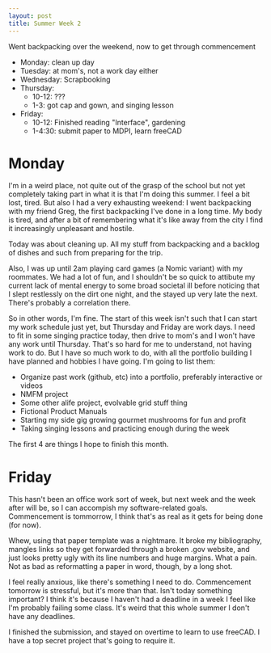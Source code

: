 ```yaml
---
layout: post
title: Summer Week 2
---
```


Went backpacking over the weekend, now to get through commencement

- Monday: clean up day
- Tuesday: at mom's, not a work day either
- Wednesday: Scrapbooking
- Thursday:
    - 10-12: ???
    - 1-3: got cap and gown, and singing lesson
- Friday: 
    - 10-12: Finished reading "Interface", gardening
    - 1-4:30: submit paper to MDPI, learn freeCAD

# Monday

I'm in a weird place, not quite out of the grasp of the school but not yet completely taking part in
what it is that I'm doing this summer. I feel a bit lost, tired. But also I had a very exhausting
weekend: I went backpacking with my friend Greg, the first backpacking I've done in a long time. My
body is tired, and after a bit of remembering what it's like away from the city I find it
increasingly unpleasant and hostile.

Today was about cleaning up. All my stuff from backpacking and a backlog of dishes and such from
preparing for the trip. 

Also, I was up until 2am playing card games (a Nomic variant) with my roommates. We had a lot of
fun, and I shouldn't be so quick to attibute my current lack of mental energy to some broad societal
ill before noticing that I slept restlessly on the dirt one night, and the stayed up very late the
next. There's probably a correlation there.

So in other words, I'm fine. The start of this week isn't such that I can start my work schedule
just yet, but Thursday and Friday are work days. I need to fit in some singing practice today, then
drive to mom's and I won't have any work until Thursday. That's so hard for me to understand, not
having work to do. But I have so much work to do, with all the portfolio building I have planned and
hobbies I have going. I'm going to list them:

- Organize past work (github, etc) into a portfolio, preferably interactive or videos
- NMFM project
- Some other alife project, evolvable grid stuff thing
- Fictional Product Manuals
- Starting my side gig growing gourmet mushrooms for fun and profit
- Taking singing lessons and practicing enough during the week

The first 4 are things I hope to finish this month. 

# Friday

This hasn't been an office work sort of week, but next week and the week after will be, so I can
accompish my software-related goals. Commencement is tommorrow, I think that's as real as it gets
for being done (for now).

Whew, using that paper template was a nightmare. It broke my bibliography, mangles links so they get
forwarded through a broken .gov website, and just looks pretty ugly with its line numbers and huge
margins. What a pain. Not as bad as reformatting a paper in word, though, by a long shot.

I feel really anxious, like there's something I need to do. Commencement tomorrow is stressful, but
it's more than that. Isn't today something important? I think it's because I haven't had a deadline
in a week I feel like I'm probably failing some class. It's weird that this whole summer I don't
have any deadlines.

I finished the submission, and stayed on overtime to learn to use freeCAD. I have a top secret
project that's going to require it.
